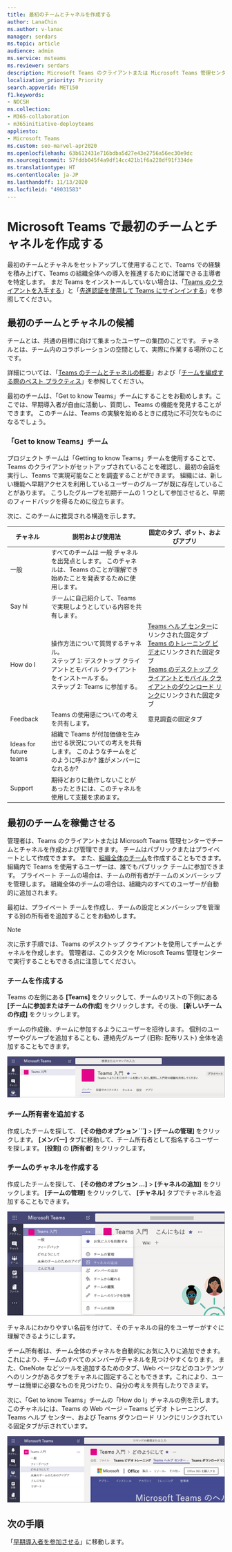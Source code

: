 ```yaml
---
title: 最初のチームとチャネルを作成する
author: LanaChin
ms.author: v-lanac
manager: serdars
ms.topic: article
audience: admin
ms.service: msteams
ms.reviewer: serdars
description: Microsoft Teams のクライアントまたは Microsoft Teams 管理センターで最初のチームとチャネルのセットを作成する方法について説明します。
localization_priority: Priority
search.appverid: MET150
f1.keywords:
- NOCSH
ms.collection:
- M365-collaboration
- m365initiative-deployteams
appliesto:
- Microsoft Teams
ms.custom: seo-marvel-apr2020
ms.openlocfilehash: 63b612431e716bdba5d27e43e2756a56ec30e9dc
ms.sourcegitcommit: 57fddb045f4a9df14cc421b1f6a228df91f334de
ms.translationtype: HT
ms.contentlocale: ja-JP
ms.lasthandoff: 11/13/2020
ms.locfileid: "49031583"
---
```

# <a name="create-your-first-teams-and-channels-in-microsoft-teams"></a>Microsoft Teams で最初のチームとチャネルを作成する

最初のチームとチャネルをセットアップして使用することで、Teams での経験を積み上げて、Teams の組織全体への導入を推進するために活躍できる主導者を特定します。 まだ Teams をインストールしていない場合は、「[Teams のクライアントを入手する](get-clients.md)」と「[先進認証を使用して Teams にサインインする](sign-in-teams.md)」を参照してください。

## <a name="suggestions-for-your-first-teams-and-channels"></a>最初のチームとチャネルの候補

 チームとは、共通の目標に向けて集まったユーザーの集団のことです。 チャネルとは、チーム内のコラボレーションの空間として、実際に作業する場所のことです。 

詳細については、「[Teams のチームとチャネルの概要](teams-channels-overview.md)」および「[チームを編成する際のベスト プラクティス](best-practices-organizing.md)」を参照してください。

 最初のチームは、「Get to know Teams」チームにすることをお勧めします。ここでは、早期導入者が自由に活動し、質問し、Teams の機能を発見することができます。 このチームは、Teams の実験を始めるときに成功に不可欠なものになるでしょう。 

### <a name="get-to-know-teams-team"></a>「Get to know Teams」チーム
プロジェクト チームは「Getting to know Teams」チームを使用することで、Teams のクライアントがセットアップされていることを確認し、最初の会話を実行し、Teams で実現可能なことを調査することができます。 組織には、新しい機能へ早期アクセスを利用しているユーザーのグループが既に存在していることがあります。 こうしたグループを初期チームの 1 つとして参加させると、早期のフィードバックを得るために役立ちます。

次に、このチームに推奨される構造を示します。

| チャネル | 説明および使用法 | 固定のタブ、ボット、およびアプリ |
| ------------ | -------------------- | -------------------- |
| 一般 | すべてのチームは 一般 チャネルを出発点とします。 このチャネルは、Teams のことが理解でき始めたことを発表するために使用します。 |  |
| Say hi | チームに自己紹介して、Teams で実現しようとしている内容を共有します。 |  |
| How do I | 操作方法について質問するチャネル。</br>ステップ 1: デスクトップ クライアントとモバイル クライアントをインストールする。</br>ステップ 2: Teams に参加する。| [Teams ヘルプ センター](https://support.office.com/teams)にリンクされた固定タブ</br>[Teams のトレーニング ビデオ](https://support.office.com/article/microsoft-teams-video-training-4f108e54-240b-4351-8084-b1089f0d21d7)にリンクされた固定タブ</br>[Teams のデスクトップ クライアントとモバイル クライアントのダウンロード リンク](https://teams.microsoft.com/downloads)にリンクされた固定タブ |
| Feedback | Teams の使用感についての考えを共有します。 | 意見調査の固定タブ|
| Ideas for future teams | 組織で Teams が付加価値を生み出せる状況についての考えを共有します。 このようなチームをどのように呼ぶか? 誰がメンバーになれるか? ||
| Support | 期待どおりに動作しないことがあったときには、このチャネルを使用して支援を求めます。 ||

## <a name="get-your-first-teams-up-and-running"></a>最初のチームを稼働させる
管理者は、Teams のクライアントまたは Microsoft Teams 管理センターでチームとチャネルを作成および管理できます。 チームはパブリックまたはプライベートとして作成できます。 また、[組織全体のチーム](create-an-org-wide-team.md)を作成することもできます。 組織内で Teams を使用するユーザーは、誰でもパブリック チームに参加できます。 プライベート チームの場合は、チームの所有者がチームのメンバーシップを管理します。 組織全体のチームの場合は、組織内のすべてのユーザーが自動的に追加されます。 

最初は、プライベート チームを作成し、チームの設定とメンバーシップを管理する別の所有者を追加することをお勧めします。 

> [!NOTE]
> 次に示す手順では、Teams のデスクトップ クライアントを使用してチームとチャネルを作成します。 管理者は、このタスクを Microsoft Teams 管理センターで実行することもできる点に注意してください。

### <a name="create-a-team"></a>チームを作成する

Teams の左側にある **[Teams]** をクリックして、チームのリストの下側にある **[チームに参加またはチームの作成]** をクリックします。その後、 **[新しいチームの作成]** をクリックします。

チームの作成後、チームに参加するようにユーザーを招待します。 個別のユーザーやグループを追加することも、連絡先グループ (旧称: 配布リスト) 全体を追加することもできます。 

![チームの名前と説明が表示されているチームの例を示すスクリーンショット](media/get-started-with-teams-create-team.png "チームの名前と説明が表示されている「Get to know Teams」チームの例を示すスクリーンショット") 

### <a name="add-a-team-owner"></a>チーム所有者を追加する
作成したチームを探して、 **[その他のオプション ˙˙˙]** > **[チームの管理]** をクリックします。 **[メンバー]** タブに移動して、チーム所有者として指名するユーザーを探します。 **[役割]** の **[所有者]** をクリックします。

### <a name="create-a-channel-in-a-team"></a>チームのチャネルを作成する
作成したチームを探して、 **[その他のオプション ...]** > **[チャネルの追加]** をクリックします。 **[チームの管理]** をクリックして、 **[チャネル]** タブでチャネルを追加することもできます。 

![[その他のオプション] をクリックすると利用できるオプションを示すスクリーンショット](media/get-started-with-teams-add-channel.png "チームの [その他のオプション] をクリックすると選択できる [チャネルの追加] オプション、[チームの管理] オプション、およびその他のオプションを示すスクリーンショット") 

チャネルにわかりやすい名前を付けて、そのチャネルの目的をユーザーがすぐに理解できるようにします。 

チーム所有者は、チーム全体のチャネルを自動的にお気に入りに追加できます。これにより、チームのすべてのメンバーがチャネルを見つけやすくなります。 また、OneNote などツールを追加するためのタブ、Web ページなどのコンテンツへのリンクがあるタブをチャネルに固定することもできます。これにより、ユーザーは簡単に必要なものを見つけたり、自分の考えを共有したりできます。  

次に、「Get to know Teams」チームの「How do I」チャネルの例を示します。このチャネルには、Teams の Web ページ &ndash; Teams ビデオ トレーニング、Teams ヘルプ センター、および Teams ダウンロード リンクにリンクされている固定タブが示されています。 

![チームの例に固定されたタブを示すスクリーンショット](media/get-started-with-teams-add-tabs.png "「Get to know Teams」チームの例に固定されたタブを示すスクリーンショット。") 

## <a name="next-steps"></a>次の手順
「[早期導入者を参加させる](get-started-with-teams-onboard-early-adopters.md)」に移動します。
